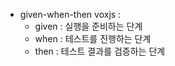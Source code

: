 - given-when-then voxjs : 
  - given : 실행을 준비하는 단계 
  - when : 테스트를 진행하는 단계 
  - then : 테스트 결과를 검증하는 단계 

